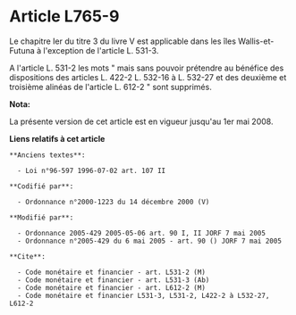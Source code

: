# Article L765-9

Le chapitre Ier du titre 3 du livre V est applicable dans les îles Wallis-et-Futuna à l'exception de l'article L. 531-3.

A l'article L. 531-2 les mots " mais sans pouvoir prétendre au bénéfice des dispositions des articles L. 422-2 L. 532-16 à L.
532-27 et des deuxième et troisième alinéas de l'article L. 612-2 " sont supprimés.

**Nota:**

La présente version de cet article est en vigueur jusqu'au 1er mai 2008.

**Liens relatifs à cet article**

	**Anciens textes**:

	  - Loi n°96-597 1996-07-02 art. 107 II

	**Codifié par**:

	  - Ordonnance n°2000-1223 du 14 décembre 2000 (V)

	**Modifié par**:

	  - Ordonnance 2005-429 2005-05-06 art. 90 I, II JORF 7 mai 2005
	  - Ordonnance n°2005-429 du 6 mai 2005 - art. 90 () JORF 7 mai 2005

	**Cite**:

	  - Code monétaire et financier - art. L531-2 (M)
	  - Code monétaire et financier - art. L531-3 (Ab)
	  - Code monétaire et financier - art. L612-2 (M)
	  - Code monétaire et financier L531-3, L531-2, L422-2 à L532-27, L612-2
